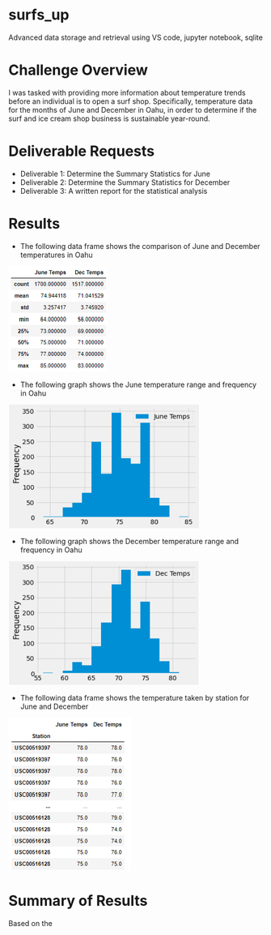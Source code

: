 # surfs_up
Advanced data storage and retrieval using VS code, jupyter notebook, sqlite

# Challenge Overview

I was tasked with providing more information about temperature trends before an individual is to open a surf shop. Specifically, temperature data for the months of June and December in Oahu, in order to determine if the surf and ice cream shop business is sustainable year-round.

# Deliverable Requests
- Deliverable 1: Determine the Summary Statistics for June
- Deliverable 2: Determine the Summary Statistics for December
- Deliverable 3: A written report for the statistical analysis

# Results
- The following data frame shows the comparison of June and December temperatures in Oahu

![This is an image](https://github.com/Jahill17/surfs_up/blob/main/June_Dec_Summary_DF.png)

- The following graph shows the June temperature range and frequency in Oahu

![This is an image](https://github.com/Jahill17/surfs_up/blob/main/June_Temps.png)

- The following graph shows the December temperature range and frequency in Oahu

![This is an image](https://github.com/Jahill17/surfs_up/blob/main/Dec_Temps.png)

- The following data frame shows the temperature taken by station for June and December

![This is an image](https://github.com/Jahill17/surfs_up/blob/main/Station_Summary.png)

# Summary of Results
Based on the 
